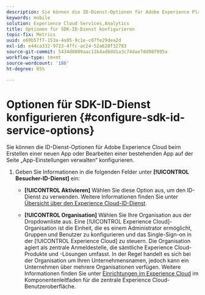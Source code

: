 ```yaml
---
description: Sie können die ID-Dienst-Optionen für Adobe Experience Platform beim Erstellen einer neuen App oder Bearbeiten einer bestehenden App auf der Seite „App-Einstellungen verwalten“ konfigurieren.
keywords: mobile
solution: Experience Cloud Services,Analytics
title: Optionen für SDK-ID-Dienst konfigurieren
topic-fix: Metrics
uuid: e69b57f7-153a-4a95-9c1e-c07fe29dea2d
exl-id: e44ca332-9723-4ffc-ac24-52a620f32783
source-git-commit: 5434d8809aac11b4ad6dd1a3c74dae7dd98f095a
workflow-type: tm+mt
source-wordcount: '186'
ht-degree: 85%

---
```


# Optionen für SDK-ID-Dienst konfigurieren {#configure-sdk-id-service-options}

Sie können die ID-Dienst-Optionen für Adobe Experience Cloud beim Erstellen einer neuen App oder Bearbeiten einer bestehenden App auf der Seite „App-Einstellungen verwalten“ konfigurieren.

1. Geben Sie Informationen in die folgenden Felder unter **[!UICONTROL Besucher-ID-Dienst]** ein:

   * **[!UICONTROL Aktivieren]**
Wählen Sie diese Option aus, um den ID-Dienst zu verwenden. Weitere Informationen finden Sie unter [Übersicht über den Experience Cloud-ID-Dienst](https://experienceleague.adobe.com/docs/id-service/using/intro/overview.html?lang=de).

   * **[!UICONTROL Organisation]**
Wählen Sie Ihre Organisation aus der Dropdownliste aus.
Eine [!UICONTROL Experience Cloud]-Organisation ist die Einheit, die es einem Administrator ermöglicht, Gruppen und Benutzer zu konfigurieren und das Single-Sign-on in der [!UICONTROL Experience Cloud] zu steuern. Die Organisation agiert als zentrale Anmeldestelle, die sämtliche Experience Cloud-Produkte und -Lösungen umfasst. In der Regel handelt es sich bei der Organisation um Ihren Unternehmensnamen, jedoch kann ein Unternehmen über mehrere Organisationen verfügen. Weitere Informationen finden Sie unter [Einrichtungen im Experience Cloud](https://experienceleague.adobe.com/docs/core-services/interface/administration/organizations.html?lang=de) im Komponentenleitfaden für die zentrale Experience Cloud-Benutzeroberfläche.
